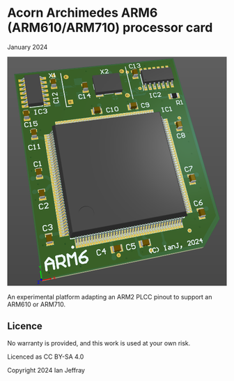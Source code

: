 # Acorn Archimedes ARM6 (ARM610/ARM710) processor card

January 2024


![3D View](Generated/Archimedes_ARM6_3D_View.PNG)

An experimental platform adapting an ARM2 PLCC pinout to support an ARM610 or ARM710.


## Licence

No warranty is provided, and this work is used at your own risk.  

Licenced as CC BY-SA 4.0

Copyright 2024 Ian Jeffray


